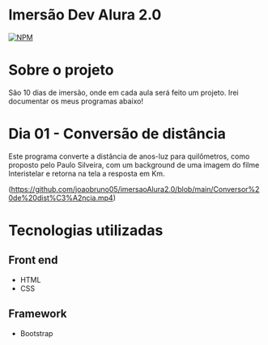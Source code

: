 # Imersão Dev Alura 2.0
[![NPM](https://img.shields.io/npm/l/react)](https://github.com/joaobruno05/imersaoAlura2.0/blob/main/license.txt)

# Sobre o projeto

São 10 dias de imersão, onde em cada aula será feito um projeto. Irei documentar os meus programas abaixo!

# Dia 01 - Conversão de distância

Este programa converte a distância de anos-luz para quilômetros, como proposto pelo Paulo Silveira, com um background de uma imagem do filme Interistelar e retorna na tela a resposta em Km.

(https://github.com/joaobruno05/imersaoAlura2.0/blob/main/Conversor%20de%20dist%C3%A2ncia.mp4)

# Tecnologias utilizadas
## Front end
- HTML
- CSS

## Framework
- Bootstrap
